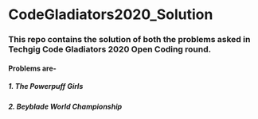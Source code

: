 # CodeGladiators2020_Solution

### This repo contains the solution of both the problems asked in Techgig Code Gladiators 2020 Open Coding round.

#### Problems are- 

##### 1. The Powerpuff Girls 
##### 2. Beyblade World Championship


